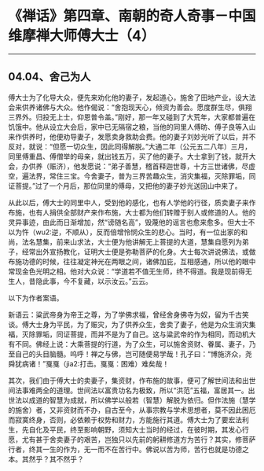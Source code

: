 # 《禅话》第四章、南朝的奇人奇事－中国维摩禅大师傅大士（4）

------

## 04.04、舍己为人

傅大士为了化导大众，便先来劝化他的妻子，发起道心，施舍了田地产业，设大法会来供养诸佛与大众。他作偈说：“舍抱现天心，倾资为善会。愿度群生尽，俱翔三界外。归投无上士，仰恩普令盖。”刚好，那一年又碰到了大荒年，大家都普遍在饥饿中。他从设立大会后，家中已无隔宿之粮，当他的同里人傅昉、傅子良等入山来作供养时，他便劝导妻子，发愿卖身救助会费。他的妻子刘妙光听了以后，并不反对，就说：“但愿一切众生，因此同得解脱。”大通二年（公元五二八年）三月，同里傅重昌、傅僧举的母亲，就出钱五万，买了他的妻子。大士拿到了钱，就开大会，办供养（赈济），他发愿说：“弟子善慧，稽首释迦世尊，十方三世诸佛，尽虚空，遍法界，常住三宝。今舍妻子，普为三界苦趣众生，消灾集福，灭除罪垢，同证菩提。”过了一个月后，那位同里的傅母，又把他的妻子妙光送回山中来了。

从此以后，傅大士的同里中人，受到他的感化，也有人学他的行径，质卖妻子来作布施，也有人捐供全部财产来作布施，大士都为他们转赠于别人或修道的人。他的灵异事迹，由此而日渐增加，然“谤随名高”，毁蔑他的谣言也愈来愈多。但大士不以为忤（wu2:逆，不顺从），反而倍增怜悯众生的悲心。当时，有一位出家的和尚，法名慧集，前来山求法，大士便为他讲解无上菩提的大道，慧集自愿列为弟子，经常出外宣扬教化，证明大士便是弥勒菩萨的化身。大士每次讲说佛法，或做布施功德的时候，往往凝定神光在两眼之间，诸佛加庇，互相感通，所以他的眼中常现金色光明之相。他对大众说：“学道若不值无生师，终不得道。我是现前得无生人，昔隐此事，今不复藏，以示汝云。”云云。

以下为作者案语。

新语云：粱武帝身为帝王之尊，为了学佛求福，曾经舍身佛寺为奴，留为千古笑谈。傅大士身为平民，为了赈灾，为了供养众生，舍卖了妻子，他是为众生消灾集福，灭除罪垢，同证菩提，而并不是为了自己。这与粱武帝的作为相同，而动机大有不同。佛经上说：大乘菩提的行道，为了众生，可以施舍资财、眷属、妻子，乃至自己的头目脑髓。呜呼！禅之与佛，岂可随便易学哉！孔子曰：“博施济众，尧舜犹病诸！”戛戛（jia2:打击。戛戛：困难）难矣哉！

其次，我们由于傅大士的卖妻子，集资财，作布施的故事，便可了解世间法和出世间法事难两全的道理。世间法以富贵功名为极致，所以“洪范”五福，富居其一。出世法以成道的智慧为成就，所以佛学以般若（智慧）解脱为依归。但作法施（慧学的施舍）者，又非资财而不办，自古至今，从事宗教与学术思想者，莫不因此困厄而寂寞终身，否则，必依赖于权势和财力，方能施行其道。傅大士为了要宏法利生，先自化及平民，终至影响朝野，须知大士当时的经过，在彼时期，其发心行愿，尤有甚于舍卖妻子的艰苦，岂独只以先前的躬耕修道方为苦行？其实，修菩萨行者，终其一生的作为，无一而不在苦行中。佛说以苦为师，苦行也就是功德之本。其然乎？其不然乎？

